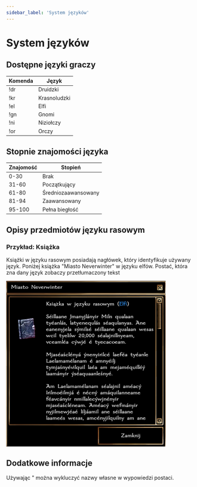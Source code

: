 ```yaml
---
sidebar_label: 'System języków'
---
```



# System języków

## Dostępne języki graczy

| Komenda | Język        |
|---------|--------------|
| !dr     | Druidzki     |
| !kr     | Krasnoludzki |
| !el     | Elfi         |
| !gn     | Gnomi        |
| !ni     | Niziołczy    |
| !or     | Orczy        |

## Stopnie znajomości języka

| Znajomość | Stopień             |
|-----------|---------------------|
| 0-30      | Brak                |
| 31-60     | Początkujący        |
| 61-80     | Średniozaawansowany |
| 81-94     | Zaawansowany        |
| 95-100    | Pełna biegłość      |

## Opisy przedmiotów języku rasowym

### Przykład: Książka

Książki w języku rasowym posiadają nagłówek, który identyfikuje używany język. Poniżej książka "Miasto Neverwinter" w języku elfów. Postać, która zna dany język zobaczy przetłumaczony tekst

![book](../../static/img/wiki/book.png)

## Dodatkowe informacje

Używając " można wykluczyć nazwy własne w wypowiedzi postaci.